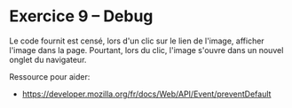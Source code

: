 # Exercice 9 – Debug

Le code fournit est censé, lors d'un clic sur le lien de l'image, afficher l'image dans la page. Pourtant, lors du clic, l'image s'ouvre dans un nouvel onglet du navigateur.

Ressource pour aider:
- https://developer.mozilla.org/fr/docs/Web/API/Event/preventDefault

